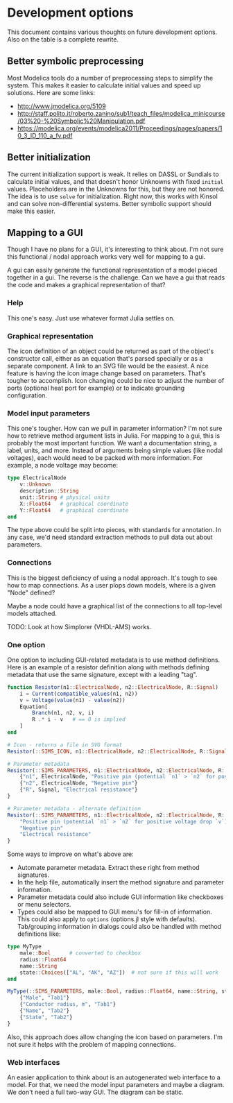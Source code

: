 # Development options

This document contains various thoughts on future development options.
Also on the table is a complete rewrite.

## Better symbolic preprocessing

Most Modelica tools do a number of preprocessing steps to simplify the
system. This makes it easier to calculate initial values and speed up
solutions. Here are some links:

* http://www.jmodelica.org/5109
* http://staff.polito.it/roberto.zanino/sub1/teach_files/modelica_minicourse/03%20-%20Symbolic%20Manipulation.pdf
* https://modelica.org/events/modelica2011/Proceedings/pages/papers/10_3_ID_110_a_fv.pdf 

## Better initialization

The current initialization support is weak. It relies on DASSL or
Sundials to calculate initial values, and that doesn't honor Unknowns
with fixed `initial` values. Placeholders are in the Unknowns for
this, but they are not honored. The idea is to use `solve` for
initialization. Right now, this works with Kinsol and can solve
non-differential systems. Better symbolic support should make this
easier.



## Mapping to a GUI

Though I have no plans for a GUI, it's interesting to think about. I'm
not sure this functional / nodal approach works very well for mapping
to a gui.

A gui can easily generate the functional representation of a model
pieced together in a gui. The reverse is the challenge. Can we have a
gui that reads the code and makes a graphical representation of that?

### Help 

This one's easy. Just use whatever format Julia settles on.

### Graphical representation 

The icon definition of an object could be returned as part of the
object's constructor call, either as an equation that's parsed
specially or as a separate component. A link to an SVG file would be
the easiest. A nice feature is having the icon image change based on
parameters. That's tougher to accomplish. Icon changing could be nice
to adjust the number of ports (optional heat port for example) or to
indicate grounding configuration.

### Model input parameters 

This one's tougher. How can we pull in parameter information? I'm not
sure how to retrieve method argument lists in Julia. For mapping to a
gui, this is probably the most important function. We want a
documentation string, a label, units, and more. Instead of arguments
being simple values (like nodal voltages), each would need to be
packed with more information. For example, a node voltage may become:

```julia
type ElectricalNode
    v::Unknown
    description::String
    unit::String # physical units
    X::Float64   # graphical coordinate
    Y::Float64   # graphical coordinate
end
``` 

The type above could be split into pieces, with standards for
annotation. In any case, we'd need standard extraction methods to pull
data out about parameters.

### Connections

This is the biggest deficiency of using a nodal approach. It's tough
to see how to map connections. As a user plops down models, where is a
given "Node" defined?

Maybe a node could have a graphical list of the connections to all
top-level models attached.

TODO: Look at how Simplorer (VHDL-AMS) works. 

### One option

One option to including GUI-related metadata is to use method
definitions. Here is an example of a resistor definition along with
methods defining metadata that use the same signature, except with a
leading "tag".

```julia
function Resistor(n1::ElectricalNode, n2::ElectricalNode, R::Signal)
    i = Current(compatible_values(n1, n2))
    v = Voltage(value(n1) - value(n2))
    Equation[
        Branch(n1, n2, v, i)
        R .* i - v   # == 0 is implied
    ]
end

# Icon - returns a file in SVG format
Resistor(::SIMS_ICON, n1::ElectricalNode, n2::ElectricalNode, R::Signal) = readall("img/resistor1.svg")

# Parameter metadata
Resistor(::SIMS_PARAMETERS, n1::ElectricalNode, n2::ElectricalNode, R::Signal) = {
    {"n1", ElectricalNode, "Positive pin (potential `n1` > `n2` for positive voltage drop `v`)"}
    {"n2", ElectricalNode, "Negative pin"}
    {"R", Signal, "Electrical resistance"}
}

# Parameter metadata - alternate definition
Resistor(::SIMS_PARAMETERS, n1::ElectricalNode, n2::ElectricalNode, R::Signal) = {
    "Positive pin (potential `n1` > `n2` for positive voltage drop `v`)"
    "Negative pin"
    "Electrical resistance"
}
```

Some ways to improve on what's above are:

* Automate parameter metadata. Extract these right from method
  signatures.
* In the help file, automatically insert the method signature and
  parameter information.
* Parameter metadata could also include GUI information like
  checkboxes or menu selectors.
* Types could also be mapped to GUI menu's for fill-in of information.
  This could also apply to `options` (options.jl style with defaults).
  Tab/grouping information in dialogs could also be handled with
  method definitions like:

```julia
type MyType
    male::Bool      # converted to checkbox
    radius::Float64
    name::String
    state::Choices(["AL", "AK", "AZ"])  # not sure if this will work
end

MyType(::SIMS_PARAMETERS, male::Bool, radius::Float64, name::String, state::Choices) = {
    {"Male", "Tab1"}
    {"Conductor radius, m", "Tab1"}
    {"Name", "Tab2"}
    {"State", "Tab2"}
}

```

Also, this approach does allow changing the icon based on parameters.
I'm not sure it helps with the problem of mapping connections.

### Web interfaces

An easier application to think about is an autogenerated web interface
to a model. For that, we need the model input parameters and maybe a
diagram. We don't need a full two-way GUI. The diagram can be static.











